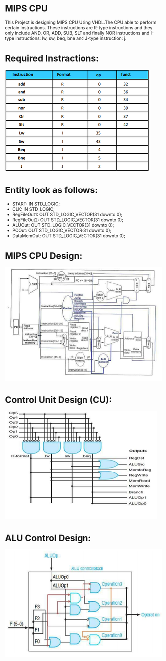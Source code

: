 # MIPS CPU
This Project is designing MIPS CPU Using VHDL.The CPU able to perform certain instructions. These instructions are R-type instructions and they
only include AND, OR, ADD, SUB, SLT and finally NOR instructions and I-type instructions: lw, sw, beq, bne and J-type instruction: j.
# Required Instractions:
![required instractions](https://github.com/Noura98Houssien/MIPS-CPU/blob/master/Images/required%20instractions.PNG)

# Entity look as follows:
- START: IN STD_LOGIC;
- CLK: IN STD_LOGIC;
- RegFileOut1: OUT STD_LOGIC_VECTOR(31 downto 0);
- RegFileOut2: OUT STD_LOGIC_VECTOR(31 downto 0);
- ALUOut: OUT STD_LOGIC_VECTOR(31 downto 0);
- PCOut: OUT STD_LOGIC_VECTOR(31 downto 0);
- DataMemOut: OUT STD_LOGIC_VECTOR(31 downto 0);
# MIPS CPU Design:
![cpu design](https://github.com/Noura98Houssien/MIPS-CPU/blob/master/Images/cpu%20design.PNG)
# Control Unit Design (CU):
![cu design](https://github.com/Noura98Houssien/MIPS-CPU/blob/master/Images/control%20unit%20design.PNG)
# ALU Control Design:
![ALU design](https://github.com/Noura98Houssien/MIPS-CPU/blob/master/Images/ALU%20design.PNG)
